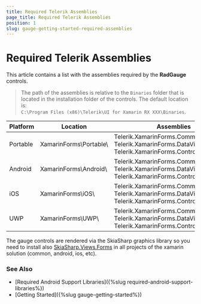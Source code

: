 ```yaml
---
title: Required Telerik Assemblies
page_title: Required Telerik Assemblies
position: 1
slug: gauge-getting-started-required-assemblies
---
```


# Required Telerik Assemblies

This article contains a list with the assemblies required by the **RadGauge** controls.

> The path of the assemblies is relative to the `Binaries` folder that is located in the installation folder of the controls. The default location is:  
> `C:\Program Files (x86)\Telerik\UI for Xamarin RX XXX\Binaries`.

| Platform | Location | Assemblies |
| -------- | -------- | ---------- |
| Portable | XamarinForms\Portable\ | Telerik.XamarinForms.Common.dll <br/> Telerik.XamarinForms.DataVisualization.dll <br/> Telerik.XamarinForms.Controls.SkiaSharp |
| Android  | XamarinForms\Android\ | Telerik.XamarinForms.Common.dll <br/> Telerik.XamarinForms.DataVisualization.dll <br/> Telerik.XamarinForms.Controls.SkiaSharp |
| iOS      | XamarinForms\iOS\ | Telerik.XamarinForms.Common.dll <br/> Telerik.XamarinForms.DataVisualization.dll <br/> Telerik.XamarinForms.Controls.SkiaSharp |
| UWP      | XamarinForms\UWP\ | Telerik.XamarinForms.Common.dll <br/> Telerik.XamarinForms.DataVisualization.dll <br/> Telerik.XamarinForms.Controls.SkiaSharp |

The gauge controls are rendered via the SkiaSharp graphics library so you need to install also [SkiaSharp.Views.Forms](https://www.nuget.org/packages/SkiaSharp.Views.Forms/1.55.0) in all projects of the xamarin solution (common, android, ios, etc). 

### See Also

- [Required Android Support Libraries]({%slug required-android-support-libraries%})
- [Getting Started]({%slug gauge-getting-started%})
